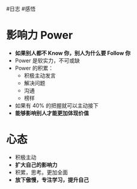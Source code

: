 #日志 #感悟

# 影响力 Power
- **如果别人都不 Know 你，别人为什么要 Follow 你**
- Power 是软实力，不可或缺
- Power 的积累：
	- 积极主动发言
	- 解决问题
	- 沟通
	- 榜样
- 如果有 40% 的把握就可以主动接下
- **能够影响别人才能更加体现价值**

# 心态
- 积极主动
- **扩大自己的影响力**
- 积累，思考。更加全面
- **放下傲慢，专注学习，提升自己**